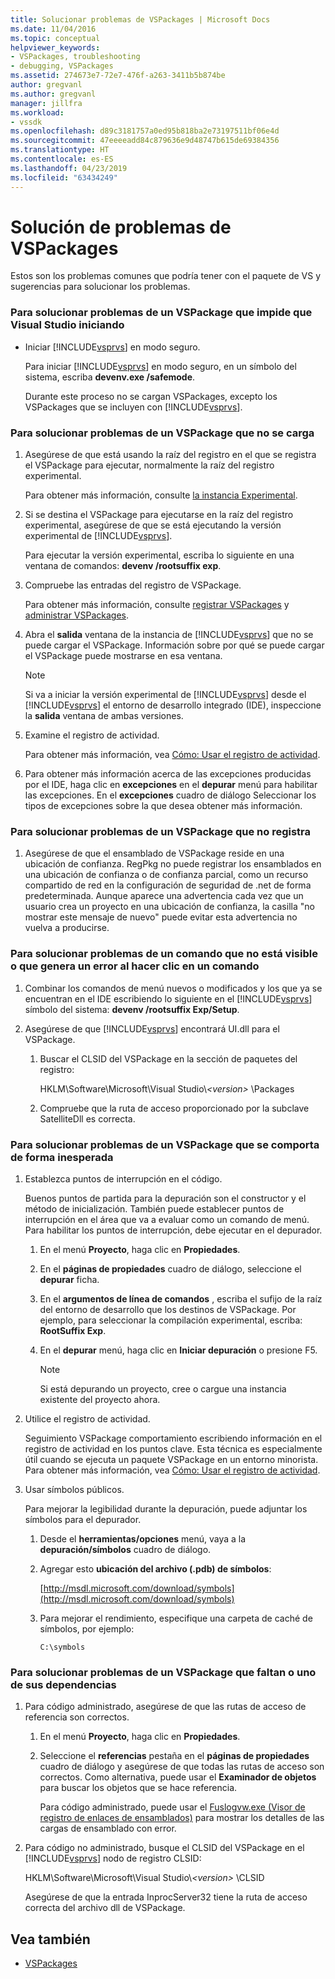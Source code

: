 ```yaml
---
title: Solucionar problemas de VSPackages | Microsoft Docs
ms.date: 11/04/2016
ms.topic: conceptual
helpviewer_keywords:
- VSPackages, troubleshooting
- debugging, VSPackages
ms.assetid: 274673e7-72e7-476f-a263-3411b5b874be
author: gregvanl
ms.author: gregvanl
manager: jillfra
ms.workload:
- vssdk
ms.openlocfilehash: d89c3181757a0ed95b818ba2e73197511bf06e4d
ms.sourcegitcommit: 47eeeeadd84c879636e9d48747b615de69384356
ms.translationtype: HT
ms.contentlocale: es-ES
ms.lasthandoff: 04/23/2019
ms.locfileid: "63434249"
---
```

# <a name="troubleshooting-vspackages"></a>Solución de problemas de VSPackages
Estos son los problemas comunes que podría tener con el paquete de VS y sugerencias para solucionar los problemas.

### <a name="to-troubleshoot-a-vspackage-that-keeps-visual-studio-from-starting"></a>Para solucionar problemas de un VSPackage que impide que Visual Studio iniciando

- Iniciar [!INCLUDE[vsprvs](../code-quality/includes/vsprvs_md.md)] en modo seguro.

   Para iniciar [!INCLUDE[vsprvs](../code-quality/includes/vsprvs_md.md)] en modo seguro, en un símbolo del sistema, escriba **devenv.exe /safemode**.

   Durante este proceso no se cargan VSPackages, excepto los VSPackages que se incluyen con [!INCLUDE[vsprvs](../code-quality/includes/vsprvs_md.md)].

### <a name="to-troubleshoot-a-vspackage-that-does-not-load"></a>Para solucionar problemas de un VSPackage que no se carga

1. Asegúrese de que está usando la raíz del registro en el que se registra el VSPackage para ejecutar, normalmente la raíz del registro experimental.

    Para obtener más información, consulte [la instancia Experimental](../extensibility/the-experimental-instance.md).

2. Si se destina el VSPackage para ejecutarse en la raíz del registro experimental, asegúrese de que se está ejecutando la versión experimental de [!INCLUDE[vsprvs](../code-quality/includes/vsprvs_md.md)].

    Para ejecutar la versión experimental, escriba lo siguiente en una ventana de comandos: **devenv /rootsuffix exp**.

3. Compruebe las entradas del registro de VSPackage.

    Para obtener más información, consulte [registrar VSPackages](registering-and-unregistering-vspackages.md) y [administrar VSPackages](../extensibility/managing-vspackages.md).

4. Abra el **salida** ventana de la instancia de [!INCLUDE[vsprvs](../code-quality/includes/vsprvs_md.md)] que no se puede cargar el VSPackage. Información sobre por qué se puede cargar el VSPackage puede mostrarse en esa ventana.

   > [!NOTE]
   > Si va a iniciar la versión experimental de [!INCLUDE[vsprvs](../code-quality/includes/vsprvs_md.md)] desde el [!INCLUDE[vsprvs](../code-quality/includes/vsprvs_md.md)] el entorno de desarrollo integrado (IDE), inspeccione la **salida** ventana de ambas versiones.

5. Examine el registro de actividad.

    Para obtener más información, vea [Cómo: Usar el registro de actividad](../extensibility/how-to-use-the-activity-log.md).

6. Para obtener más información acerca de las excepciones producidas por el IDE, haga clic en **excepciones** en el **depurar** menú para habilitar las excepciones. En el **excepciones** cuadro de diálogo Seleccionar los tipos de excepciones sobre la que desea obtener más información.

### <a name="to-troubleshoot-a-vspackage-that-does-not-register"></a>Para solucionar problemas de un VSPackage que no registra

1. Asegúrese de que el ensamblado de VSPackage reside en una ubicación de confianza. RegPkg no puede registrar los ensamblados en una ubicación de confianza o de confianza parcial, como un recurso compartido de red en la configuración de seguridad de .net de forma predeterminada. Aunque aparece una advertencia cada vez que un usuario crea un proyecto en una ubicación de confianza, la casilla "no mostrar este mensaje de nuevo" puede evitar esta advertencia no vuelva a producirse.

### <a name="to-troubleshoot-a-command-that-is-not-visible-or-that-generates-an-error-when-you-click-a-command"></a>Para solucionar problemas de un comando que no está visible o que genera un error al hacer clic en un comando

1. Combinar los comandos de menú nuevos o modificados y los que ya se encuentran en el IDE escribiendo lo siguiente en el [!INCLUDE[vsprvs](../code-quality/includes/vsprvs_md.md)] símbolo del sistema: **devenv /rootsuffix Exp/Setup**.

2. Asegúrese de que [!INCLUDE[vsprvs](../code-quality/includes/vsprvs_md.md)] encontrará UI.dll para el VSPackage.

   1. Buscar el CLSID del VSPackage en la sección de paquetes del registro:

        HKLM\Software\Microsoft\Visual Studio\\*\<version>* \Packages

   2. Compruebe que la ruta de acceso proporcionado por la subclave SatelliteDll es correcta.

### <a name="to-troubleshoot-a-vspackage-that-behaves-unexpectedly"></a>Para solucionar problemas de un VSPackage que se comporta de forma inesperada

1. Establezca puntos de interrupción en el código.

     Buenos puntos de partida para la depuración son el constructor y el método de inicialización. También puede establecer puntos de interrupción en el área que va a evaluar como un comando de menú. Para habilitar los puntos de interrupción, debe ejecutar en el depurador.

    1. En el menú **Proyecto**, haga clic en **Propiedades**.

    2. En el **páginas de propiedades** cuadro de diálogo, seleccione el **depurar** ficha.

    3. En el **argumentos de línea de comandos** , escriba el sufijo de la raíz del entorno de desarrollo que los destinos de VSPackage. Por ejemplo, para seleccionar la compilación experimental, escriba: **RootSuffix Exp**.

    4. En el **depurar** menú, haga clic en **Iniciar depuración** o presione F5.

        > [!NOTE]
        > Si está depurando un proyecto, cree o cargue una instancia existente del proyecto ahora.

2. Utilice el registro de actividad.

     Seguimiento VSPackage comportamiento escribiendo información en el registro de actividad en los puntos clave. Esta técnica es especialmente útil cuando se ejecuta un paquete VSPackage en un entorno minorista. Para obtener más información, vea [Cómo: Usar el registro de actividad](../extensibility/how-to-use-the-activity-log.md).

3. Usar símbolos públicos.

     Para mejorar la legibilidad durante la depuración, puede adjuntar los símbolos para el depurador.

    1. Desde el **herramientas/opciones** menú, vaya a la **depuración/símbolos** cuadro de diálogo.

    2. Agregar esto **ubicación del archivo (.pdb) de símbolos**:

         [http://msdl.microsoft.com/download/symbols](http://msdl.microsoft.com/download/symbols)

    3. Para mejorar el rendimiento, especifique una carpeta de caché de símbolos, por ejemplo:

        ```
        C:\symbols
        ```

### <a name="to-troubleshoot-a-missing-vspackage-or-one-of-its-dependencies"></a>Para solucionar problemas de un VSPackage que faltan o uno de sus dependencias

1. Para código administrado, asegúrese de que las rutas de acceso de referencia son correctos.

   1. En el menú **Proyecto**, haga clic en **Propiedades**.

   2. Seleccione el **referencias** pestaña en el **páginas de propiedades** cuadro de diálogo y asegúrese de que todas las rutas de acceso son correctos. Como alternativa, puede usar el **Examinador de objetos** para buscar los objetos que se hace referencia.

        Para código administrado, puede usar el [Fuslogvw.exe (Visor de registro de enlaces de ensamblados)](/dotnet/framework/tools/fuslogvw-exe-assembly-binding-log-viewer) para mostrar los detalles de las cargas de ensamblado con error.

2. Para código no administrado, busque el CLSID del VSPackage en el [!INCLUDE[vsprvs](../code-quality/includes/vsprvs_md.md)] nodo de registro CLSID:

    HKLM\Software\Microsoft\Visual Studio\\*\<version>* \CLSID

   Asegúrese de que la entrada InprocServer32 tiene la ruta de acceso correcta del archivo dll de VSPackage.

## <a name="see-also"></a>Vea también
- [VSPackages](../extensibility/internals/vspackages.md)